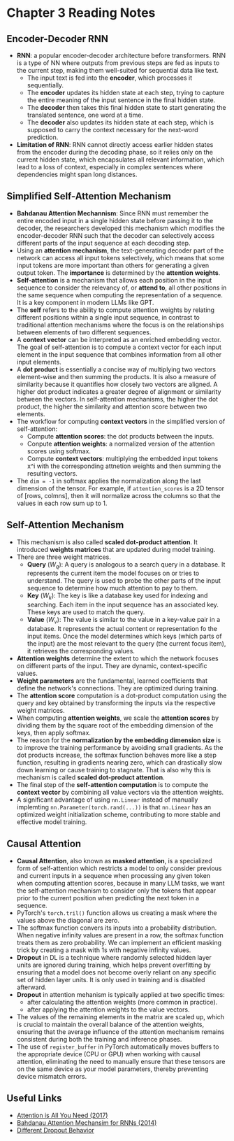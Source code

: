 # Chapter 3 Reading Notes

## Encoder-Decoder RNN
- **RNN**: a popular encoder-decoder architecture before transformers. RNN is a type of NN where outputs from previous steps are fed as inputs to the current step, making them well-suited for sequential data like text.
    - The input text is fed into the **encoder**, which processes it sequentially. 
    - The **encoder** updates its hidden state at each step, trying to capture the entire meaning of the input sentence in the final hidden state.
    - The **decoder** then takes this final hidden state to start generating the translated sentence, one word at a time.
    - The **decoder** also updates its hidden state at each step, which is supposed to carry the context necessary for the next-word prediction.
 - **Limitation of RNN**: RNN cannot directly access earlier hidden states from the encoder during the decoding phase, so it relies only on the current hidden state, which encapsulates all relevant information, which lead to a loss of context, especially in complex sentences where dependencies might span long distances.

## Simplified Self-Attention Mechanism
- **Bahdanau Attention Mechannism**: Since RNN must remember the entire encoded input in a single hidden state before passing it to the decoder, the researchers developed this mechanism which modifies the encoder-decoder RNN such that the decoder can selectively access different parts of the input sequence at each decoding step.
- Using an **attention mechanism**, the text-generating decoder part of the network can access all input tokens selectively, which means that some input tokens are more important than others for generating a given output token. The **importance** is determined by the **attention weights**.
- **Self-attention** is a mechanism that allows each position in the input sequence to consider the relevancy of, or **attend to**, all other positions in the same sequence when computing the representation of a sequence. It is a key component in modern LLMs like GPT.
- The **self** refers to the ability to compute attention weights by relating different positions within a single input sequence, in contrast to traditional attention mechanisms where the focus is on the relationships between elements of two different sequences.
- A **context vector** can be interpreted as an enriched embedding vector. The goal of self-attention is to compute a context vector for each input element in the input sequence that combines information from all other input elements.
- A **dot product** is essentially a concise way of multiplying two vectors element-wise and then summing the products. It is also a measure of similarity because it quantifies how closely two vectors are aligned. A higher dot product indicates a greater degree of alignment or similarity between the vectors. In self-attention mechanisms, the higher the dot product, the higher the similarity and attention score between two elements.
- The workflow for computing **context vectors** in the simplified version of self-attention:
    - Compute **attention scores**: the dot products between the inputs.
    - Conpute **attention weights**: a normalized version of the attention scores using softmax.
    - Compute **context vectors**: multiplying the embedded input tokens x^i with the corresponding attnetion weights and then summing the resulting vectors.
- The `dim = -1` in softmax applies the normalization along the last dimension of the tensor. For example, if `attention_scores` is a 2D tensor of [rows, colmns], then it will normalize across the columns so that the values in each row sum up to 1.

## Self-Attention Mechanism
- This mechanism is also called **scaled dot-product attention**. It introduced **weights matrices** that are updated during model training.
- There are three weight matrices.
    - **Query** ($W_q$): A query is analogous to a search query in a database. It represents the current item the model focuses on or tries to understand. The query is used to probe the other parts of the input sequence to determine how much attention to pay to them.
    - **Key** ($W_k$): The key is like a database key used for indexing and searching. Each item in the input sequence has an associated key. These keys are used to match the query.
    - **Value** ($W_v$): The value is similar to the value in a key-value pair in a database. It represents the actual content or representation fo the input items. Once the model determines which keys (which parts of the input) are the most relevant to the query (the current focus item), it retrieves the corresponding values.
- **Attention weights** determine the extent to which the network focuses on different parts of the input. They are dynamic, context-specific values.
- **Weight parameters** are the fundamental, learned coefficients that define the network's connections. They are optimized during training.
- The **attention score** computation is a dot-product computation using the query and key obtained by transforming the inputs via the respective weight matrices.
- When computing **attention weights**, we scale the **attention scores** by dividing them by the square root of the embedding dimension of the keys, then apply softmax.
- The reason for the **normalization by the embedding dimension size** is to improve the training performance by avoiding small gradients. As the dot products increase, the softmax function behaves more like a step function, resulting in gradients nearing zero, which can drastically slow down learning or cause training to stagnate. That is also why this is mechanism is called **scaled dot-product attention**.
- The final step of the **self-attention computation** is to compute the **context vector** by combining all value vectors via the attention weights.
- A significant advantage of using `nn.Linear` instead of manually implemting `nn.Parameter(torch.rand(...))` is that `nn.Linear` has an optimized weight initialization scheme, contributing to more stable and effective model training.

## Causal Attention
- **Causal Attention**, also known as **masked attention**, is a specialized form of self-attention which restricts a model to only consider previous and current inputs in a sequence when processing any given token when computing attention scores, because in many LLM tasks, we want the self-attention mechanism to consider only the tokens that appear prior to the current position when predicting the next token in a sequence.
- PyTorch's `torch.tril()` function allows us creating a mask where the values above the diagonal are zero.
- The softmax function convers its inputs into a probability distribution. When negative infinity values are present in a row, the softmax function treats them as zero probability. We can implement an efficient masking trick by creating a mask with 1s with negative infinity values.
- **Dropout** in DL is a technique where randomly selected hidden layer units are ignored during training, which helps prevent overfitting by ensuring that a model does not become overly reliant on any specific set of hidden layer units. It is only used in training and is disabled afterward.
- **Dropout** in attention mehanism is typically applied at two specific times:
    - after calculating the attention weights (more common in practice).
    - after applying the attention weights to the value vectors.
- The values of the remaining elements in the matrix are scaled up, which is crucial to maintain the overall balance of the attention weights, ensuring that the average influence of the attention mechanism remains consistent during both the training and inference phases.
- The use of `register_buffer` in PyTorch automatically moves buffers to the appropriate device (CPU or GPU) when working with causal attention, eliminating the need to manually ensure that these tensors are on the same device as your model parameters, thereby preventing device mismatch errors.

## Useful Links
- [Attention is All You Need (2017)](https://arxiv.org/pdf/1706.03762)
- [Bahdanau Attention Mechansim for RNNs (2014)](https://arxiv.org/pdf/1409.0473)
- [Different Dropout Behavior](https://github.com/pytorch/pytorch/issues/121595)